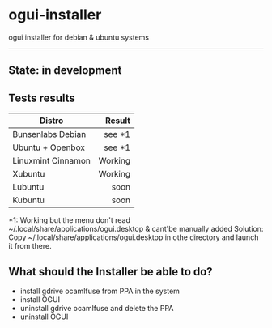 # ogui-installer

ogui installer for debian & ubuntu systems

----
State: in development
----

## Tests results

| Distro             | Result  |
| ------------------ |--------:|
| Bunsenlabs Debian  | see *1  |
| Ubuntu + Openbox   | see *1  |
| Linuxmint Cinnamon | Working |
| Xubuntu            | Working |
| Lubuntu            | soon    |
| Kubuntu            | soon    |

*1: Working but the menu don't read ~/.local/share/applications/ogui.desktop & cant'be manually added
Solution: Copy ~/.local/share/applications/ogui.desktop in othe directory and launch it from there.

## What should the Installer be able to do?

- install gdrive ocamlfuse from PPA in the system
- install OGUI
- uninstall gdrive ocamlfuse and delete the PPA
- uninstall OGUI


